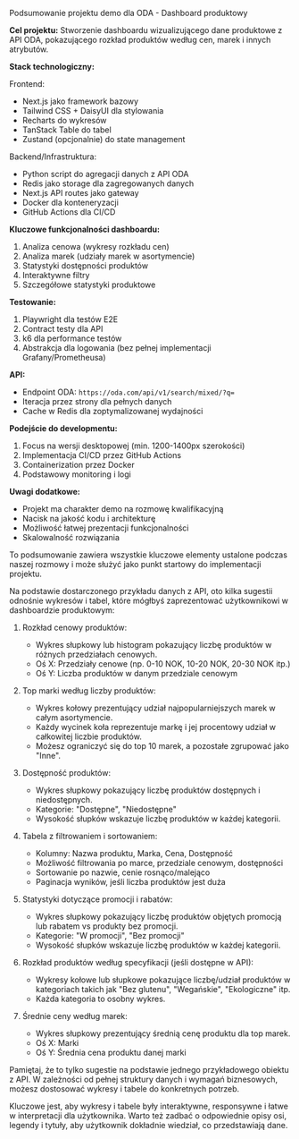 Podsumowanie projektu demo dla ODA - Dashboard produktowy

**Cel projektu:** 
Stworzenie dashboardu wizualizującego dane produktowe z API ODA, pokazującego rozkład produktów według cen, marek i innych atrybutów.

**Stack technologiczny:**

Frontend:
- Next.js jako framework bazowy
- Tailwind CSS + DaisyUI dla stylowania
- Recharts do wykresów
- TanStack Table do tabel
- Zustand (opcjonalnie) do state management

Backend/Infrastruktura:
- Python script do agregacji danych z API ODA
- Redis jako storage dla zagregowanych danych
- Next.js API routes jako gateway
- Docker dla konteneryzacji
- GitHub Actions dla CI/CD

**Kluczowe funkcjonalności dashboardu:**
1. Analiza cenowa (wykresy rozkładu cen)
2. Analiza marek (udziały marek w asortymencie)
3. Statystyki dostępności produktów
4. Interaktywne filtry
5. Szczegółowe statystyki produktowe

**Testowanie:**
1. Playwright dla testów E2E 
2. Contract testy dla API
3. k6 dla performance testów
4. Abstrakcja dla logowania (bez pełnej implementacji Grafany/Prometheusa)

**API:**
- Endpoint ODA: `https://oda.com/api/v1/search/mixed/?q=`
- Iteracja przez strony dla pełnych danych
- Cache w Redis dla zoptymalizowanej wydajności

**Podejście do developmentu:**
1. Focus na wersji desktopowej (min. 1200-1400px szerokości)
2. Implementacja CI/CD przez GitHub Actions
3. Containerization przez Docker
4. Podstawowy monitoring i logi

**Uwagi dodatkowe:**
- Projekt ma charakter demo na rozmowę kwalifikacyjną
- Nacisk na jakość kodu i architekturę
- Możliwość łatwej prezentacji funkcjonalności
- Skalowalność rozwiązania

To podsumowanie zawiera wszystkie kluczowe elementy ustalone podczas naszej rozmowy i może służyć jako punkt startowy do implementacji projektu.


Na podstawie dostarczonego przykładu danych z API, oto kilka sugestii odnośnie wykresów i tabel, które mógłbyś zaprezentować użytkownikowi w dashboardzie produktowym:

1. Rozkład cenowy produktów:
   - Wykres słupkowy lub histogram pokazujący liczbę produktów w różnych przedziałach cenowych.
   - Oś X: Przedziały cenowe (np. 0-10 NOK, 10-20 NOK, 20-30 NOK itp.)
   - Oś Y: Liczba produktów w danym przedziale cenowym

2. Top marki według liczby produktów:
   - Wykres kołowy prezentujący udział najpopularniejszych marek w całym asortymencie.
   - Każdy wycinek koła reprezentuje markę i jej procentowy udział w całkowitej liczbie produktów.
   - Możesz ograniczyć się do top 10 marek, a pozostałe zgrupować jako "Inne".

3. Dostępność produktów:
   - Wykres słupkowy pokazujący liczbę produktów dostępnych i niedostępnych.
   - Kategorie: "Dostępne", "Niedostępne"
   - Wysokość słupków wskazuje liczbę produktów w każdej kategorii.

4. Tabela z filtrowaniem i sortowaniem:
   - Kolumny: Nazwa produktu, Marka, Cena, Dostępność
   - Możliwość filtrowania po marce, przedziale cenowym, dostępności
   - Sortowanie po nazwie, cenie rosnąco/malejąco
   - Paginacja wyników, jeśli liczba produktów jest duża

5. Statystyki dotyczące promocji i rabatów:
   - Wykres słupkowy pokazujący liczbę produktów objętych promocją lub rabatem vs produkty bez promocji.
   - Kategorie: "W promocji", "Bez promocji"
   - Wysokość słupków wskazuje liczbę produktów w każdej kategorii.

6. Rozkład produktów według specyfikacji (jeśli dostępne w API):
   - Wykresy kołowe lub słupkowe pokazujące liczbę/udział produktów w kategoriach takich jak "Bez glutenu", "Wegańskie", "Ekologiczne" itp.
   - Każda kategoria to osobny wykres.

7. Średnie ceny według marek:
   - Wykres słupkowy prezentujący średnią cenę produktu dla top marek.
   - Oś X: Marki
   - Oś Y: Średnia cena produktu danej marki

Pamiętaj, że to tylko sugestie na podstawie jednego przykładowego obiektu z API. W zależności od pełnej struktury danych i wymagań biznesowych, możesz dostosować wykresy i tabele do konkretnych potrzeb.

Kluczowe jest, aby wykresy i tabele były interaktywne, responsywne i łatwe w interpretacji dla użytkownika. Warto też zadbać o odpowiednie opisy osi, legendy i tytuły, aby użytkownik dokładnie wiedział, co przedstawiają dane.